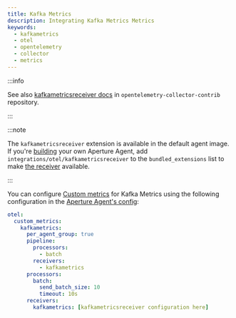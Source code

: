 ```yaml
---
title: Kafka Metrics
description: Integrating Kafka Metrics Metrics
keywords:
  - kafkametrics
  - otel
  - opentelemetry
  - collector
  - metrics
---
```


:::info

See also [kafkametricsreceiver docs][receiver] in
`opentelemetry-collector-contrib` repository.

:::

:::note

The `kafkametricsreceiver` extension is available in the default agent image. If
you're [building][build] your own Aperture Agent, add
`integrations/otel/kafkametricsreceiver` to the `bundled_extensions` list to
make [the receiver][receiver] available.

:::

You can configure [Custom metrics][custom-metrics] for Kafka Metrics using the
following configuration in the [Aperture Agent's config][agent-config]:

```yaml
otel:
  custom_metrics:
    kafkametrics:
      per_agent_group: true
      pipeline:
        processors:
          - batch
        receivers:
          - kafkametrics
      processors:
        batch:
          send_batch_size: 10
          timeout: 10s
      receivers:
        kafkametrics: [kafkametricsreceiver configuration here]
```

[build]: /reference/aperturectl/build/agent/agent.md
[receiver]:
  https://github.com/open-telemetry/opentelemetry-collector-contrib/tree/main/receiver/kafkametricsreceiver
[custom-metrics]: /reference/configuration/agent.md#custom-metrics-config
[agent-config]: /reference/configuration/agent.md#agent-o-t-e-l-config

